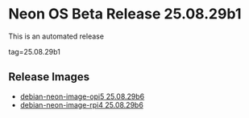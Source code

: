 # Neon OS Beta Release 25.08.29b1
This is an automated release

tag=25.08.29b1

## Release Images
- [debian-neon-image-opi5 25.08.29b6](https://download.neonaiservices.com/neon_os/core/rpi4/dev/debian-neon-image-rpi4_2025-08-29_21_51.img.xz)
- [debian-neon-image-rpi4 25.08.29b6](https://download.neonaiservices.com/neon_os/core/rpi4/dev/debian-neon-image-rpi4_2025-08-29_21_51.img.xz)
